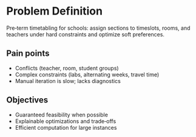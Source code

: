 # Problem Definition

Pre‑term timetabling for schools: assign sections to timeslots, rooms, and teachers under hard constraints and optimize soft preferences.

## Pain points

- Conflicts (teacher, room, student groups)
- Complex constraints (labs, alternating weeks, travel time)
- Manual iteration is slow; lacks diagnostics

## Objectives

- Guaranteed feasibility when possible
- Explainable optimizations and trade‑offs
- Efficient computation for large instances
